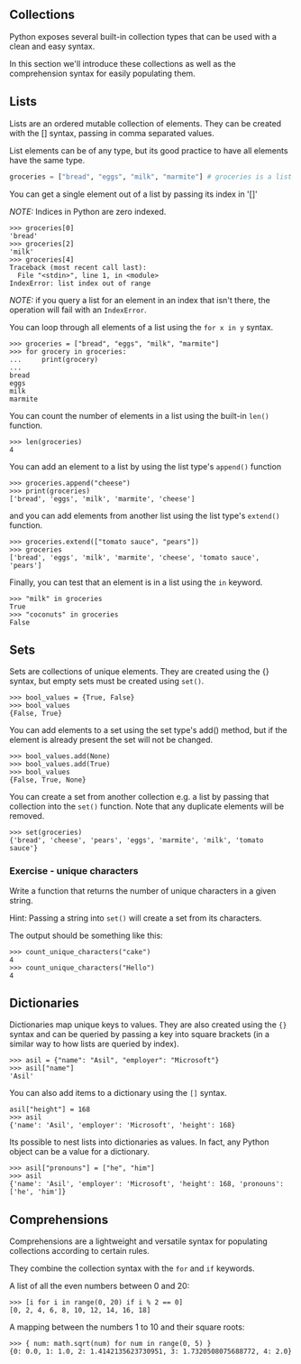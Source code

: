 ## Collections

Python exposes several built-in collection types
that can be used with a clean and easy syntax.

In this section we'll introduce these collections
as well as the comprehension syntax for
easily populating them.

## Lists

Lists are an ordered mutable collection of elements.
They can be created with the [] syntax,
passing in comma separated values.

List elements can be of any type,
but its good practice to have all elements
have the same type.

``` python
groceries = ["bread", "eggs", "milk", "marmite"] # groceries is a list of strings
```

You can get a single element out of a list
by passing its index in '[]'

*NOTE:* Indices in Python are zero indexed.

```
>>> groceries[0]
'bread'
>>> groceries[2]
'milk'
>>> groceries[4]
Traceback (most recent call last):
  File "<stdin>", line 1, in <module>
IndexError: list index out of range
```

*NOTE:* if you query a list for an element
in an index that isn't there,
the operation will fail with an `IndexError`.

You can loop through all elements of a list
using the `for x in y` syntax.

```
>>> groceries = ["bread", "eggs", "milk", "marmite"]
>>> for grocery in groceries:
...     print(grocery)
...
bread
eggs
milk
marmite
```

You can count the number of elements in a list
using the built-in `len()` function.

```
>>> len(groceries)
4
```

You can add an element to a list
by using the list type's `append()`
function

```
>>> groceries.append("cheese")
>>> print(groceries)
['bread', 'eggs', 'milk', 'marmite', 'cheese']
```

and you can add elements from another list
using the list type's `extend()` function.

```
>>> groceries.extend(["tomato sauce", "pears"])
>>> groceries
['bread', 'eggs', 'milk', 'marmite', 'cheese', 'tomato sauce', 'pears']
```

Finally, you can test that an element is in a list
using the `in` keyword.

```
>>> "milk" in groceries
True
>>> "coconuts" in groceries
False
```

## Sets

Sets are collections of unique elements.
They are created using the {} syntax,
but empty sets must be created using `set()`.

```
>>> bool_values = {True, False}
>>> bool_values
{False, True}
```

You can add elements to a set
using the set type's add() method,
but if the element is already present
the set will not be changed.

```
>>> bool_values.add(None)
>>> bool_values.add(True)
>>> bool_values
{False, True, None}
```

You can create a set
from another collection e.g. a list
by passing that collection into the `set()` function.
Note that any duplicate elements will be removed.

```
>>> set(groceries)
{'bread', 'cheese', 'pears', 'eggs', 'marmite', 'milk', 'tomato sauce'}
```

### Exercise - unique characters

Write a function that returns
the number of unique characters
in a given string.

Hint: Passing a string into `set()`
      will create a set from its characters.

The output should be something like this:
```
>>> count_unique_characters("cake")
4
>>> count_unique_characters("Hello")
4
```

## Dictionaries

Dictionaries map unique keys to values.
They are also created using the `{}` syntax
and can be queried by passing a key
into square brackets
(in a similar way to how lists are queried by index).

```
>>> asil = {"name": "Asil", "employer": "Microsoft"}
>>> asil["name"]
'Asil'
```

You can also add items to a dictionary using the `[]` syntax.

```
asil["height"] = 168
>>> asil
{'name': 'Asil', 'employer': 'Microsoft', 'height': 168}
```

Its possible to nest lists into dictionaries as values.
In fact, any Python object can be a value for a dictionary.

```
>>> asil["pronouns"] = ["he", "him"]
>>> asil
{'name': 'Asil', 'employer': 'Microsoft', 'height': 168, 'pronouns': ['he', 'him']}
```

## Comprehensions

Comprehensions are a lightweight and versatile syntax
for populating collections according to certain rules.

They combine the collection syntax with the `for` and `if` keywords.

A list of all the even numbers between 0 and 20:
```
>>> [i for i in range(0, 20) if i % 2 == 0]
[0, 2, 4, 6, 8, 10, 12, 14, 16, 18]
```

A mapping between the numbers 1 to 10 and their square roots:
```
>>> { num: math.sqrt(num) for num in range(0, 5) }
{0: 0.0, 1: 1.0, 2: 1.4142135623730951, 3: 1.7320508075688772, 4: 2.0}
```